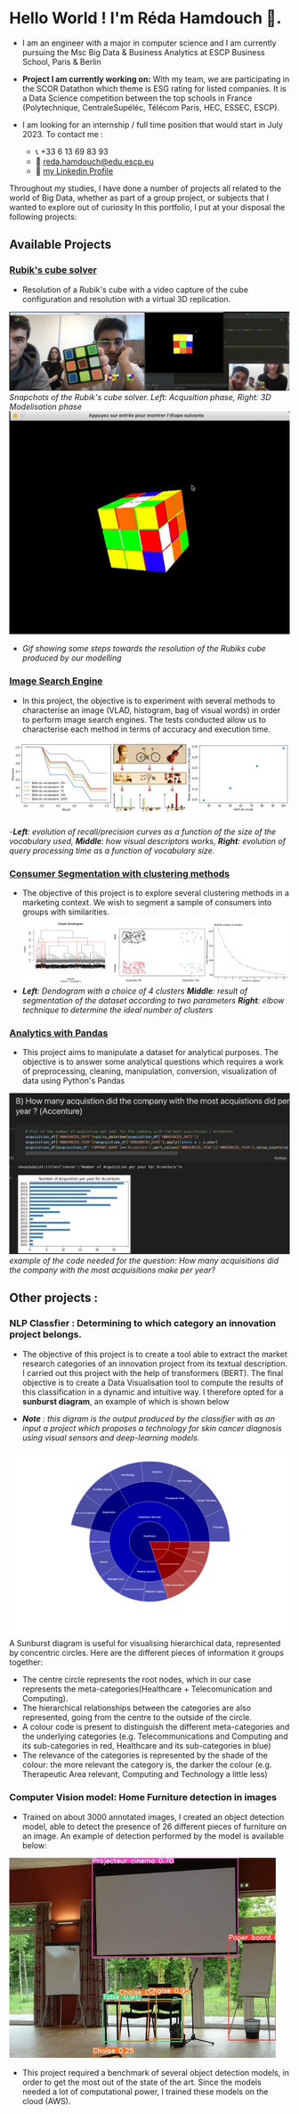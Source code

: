 # Hello World ! I'm Réda Hamdouch 👋.

- I am an engineer with a major in computer science and I am currently pursuing the Msc Big Data & Business Analytics at ESCP Business School, Paris & Berlin
- **Project I am currently working on:** With my team, we are participating in the SCOR Datathon which theme is ESG rating for listed companies. It is a Data Science competition between the top schools in France (Polytechnique, CentraleSupéléc, Télécom Paris, HEC, ESSEC, ESCP).
- I am looking for an internship / full time position that would start in July 2023. To contact me : 

    - 📞 +33 6 13 69 83 93
    - 📧  reda.hamdouch@edu.escp.eu
    - 👥 [my Linkedin Profile](www.linkedin.com/in/redahamdouch/)

Throughout my studies, I have done a number of projects all related to the world of Big Data, whether as part of a group project, or subjects that I wanted to explore out of curiosity
In this portfolio, I put at your disposal the following projects:   

## Available Projects
### [Rubik's cube solver](https://github.com/redahamdouch/Rubiks_solver)

- Resolution of a Rubik's cube with a video capture of the cube configuration and resolution with a virtual 3D replication.

![Snapchots of the Rubik's cube solver](imgs/rubik.png)
*Snapchots of the Rubik's cube solver. Left: Acqusition phase, Right: 3D Modelisation phase*
![Rubik's cuve solver](imgs/solving2.gif)

- *Gif showing some steps towards the resolution of the Rubiks cube produced by our modelling*

### [Image Search Engine](https://github.com/redahamdouch/image_search_engine)
- In this project, the objective is to experiment with several methods to characterise an image (VLAD, histogram, bag of visual words) in order to perform image search engines. The tests conducted allow us to characterise each method in terms of accuracy and execution time.

![image-engine](imgs/image-engine.png)

-***Left**: evolution of recall/precision curves as a function of the size of the vocabulary used, **Middle**: how visual descriptors works, **Right**: evolution of query processing time as a function of vocabulary size.* 
### [Consumer Segmentation with clustering methods](https://github.com/redahamdouch/consumer_cluster_segmentation)

 - The objective of this project is to explore several clustering methods in a marketing context. We wish to segment a sample of consumers into groups with similarities.
 ![clustering](imgs/clustering.png)
- ***Left**: Dendogram with a choice of 4 clusters **Middle**: result of segmentation of the dataset according to two parameters **Right**: elbow technique to determine the ideal number of clusters*

### [Analytics with Pandas](https://github.com/redahamdouch/Analytics_pandas)
- This project aims to manipulate a dataset for analytical purposes. The objective is to answer some analytical questions which requires a work of preprocessing, cleaning, manipulation, conversion, visualization of data using Python's Pandas

![example of analytics](imgs/analytics.png)
*example of the code needed for the question: How many acquisitions did the company with the most acquisitions make per year?*

## Other projects : 

### NLP Classfier : Determining to which category an innovation project belongs.

- The objective of this project is to create a tool able to extract the market research categories of an innovation project from its textual description. I carried out this project with the help of transformers (BERT). The final objective is to create a Data Visualisation tool to compute the results of this classification in a dynamic and intuitive way. I therefore opted for a **sunburst diagram**, an example of which is shown below 

- ***Note** : this digram is the output produced by the classifier with as an input a project  which proposes a technology for skin cancer diagnosis using visual sensors and deep-learning models.*

![sunburst](imgs/sunburst.png)
A Sunburst diagram is useful for visualising hierarchical data, represented by concentric circles. Here are the different pieces of information it groups together:
- The centre circle represents the root nodes, which in our case represents the meta-categories(Healthcare + Telecomunication and Computing).
- The hierarchical relationships between the categories are also represented, going from the centre to the outside of the circle.
- A colour code is present to distinguish the different meta-categories and the underlying categories (e.g. Telecommunications and Computing and its sub-categories in red, Healthcare and its sub-categories in blue)
- The relevance of the categories is represented by the shade of the colour: the more relevant the category is, the darker the colour (e.g. Therapeutic Area relevant, Computing and Technology a little less)


### Computer Vision model: Home Furniture detection in images

- Trained on about 3000 annotated images, I created an object detection model, able to detect the presence of 26 different pieces of furniture on an image. An example of detection performed by the model is available below: 

![detection](imgs/detection.png)

- This project required a benchmark of several object detection models, in order to get the most out of the state of the art. Since the models needed a lot of computational power, I trained these models on the cloud (AWS).

